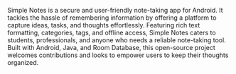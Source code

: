 Simple Notes is a secure and user-friendly note-taking app for Android. It tackles the hassle of remembering information by offering a platform to capture ideas, tasks, and thoughts effortlessly.  Featuring rich text formatting, categories, tags, and offline access, Simple Notes caters to students, professionals, and anyone who needs a reliable note-taking tool. Built with Android, Java, and Room Database, this open-source project welcomes contributions and looks to empower users to keep their thoughts organized.
